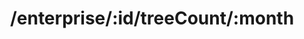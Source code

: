 ---
title: /enterprise/:id/treeCount/:month
position_number: 1.6
type: get
description: Count trees for an enterprise by month
content_markdown_method: |-
    The following method allows you to retrieve the number of trees planted by an enterprise for a specific month
parameters:
  - name: URL_PARAM
    content: id
    values: string
  - name: URL_PARAM
    content: month
    values: string
content_markdown: |-
  **id** Id of your enterprise. Example of an enterprise id: 11111111  (Enterprise Ids are 8 digits long)<br/>
  **month** Month for which you want to count the number of trees planted. Example of a month: 2020-02
 
  Status: 200
  {: .success}

  Response will be an object that has the following attributes:

  **count** Number of trees planted by the enterprise for a specific month
left_code_blocks:
  - code_block: |-
     https://api.digitalhumani.com/enterprise/:id/treeCount/YYYY-MM
    title:
    language: bash
right_request_blocks:
  - code_block: |1-
     https://api.digitalhumani.com/enterprise/11111111/treeCount/2020-02
    title: Example request
    language: bash
right_code_blocks:
  - code_block: |2-
      {
        "count": 17
      }
    title: Example response
    language: json
---